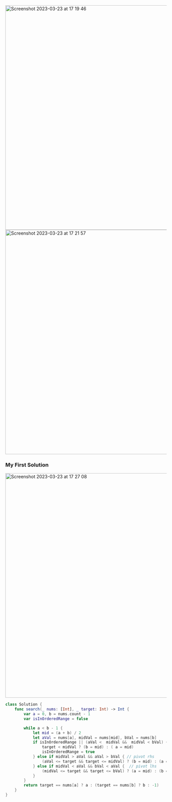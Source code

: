 <img width="700" alt="Screenshot 2023-03-23 at 17 19 46" src="https://user-images.githubusercontent.com/73763976/227285176-1e623fa7-c4ab-4f4a-90d4-82a318788ee8.png">
<img width="700" alt="Screenshot 2023-03-23 at 17 21 57" src="https://user-images.githubusercontent.com/73763976/227286079-344e7c3a-985c-42a3-bbc1-4e54b40e921a.png">


### My First Solution
<img width="700" alt="Screenshot 2023-03-23 at 17 27 08" src="https://user-images.githubusercontent.com/73763976/227287919-601517b3-0ec7-4adb-a359-ebf3deca8b0b.png">

```swift
class Solution {
    func search(_ nums: [Int], _ target: Int) -> Int {
        var a = 0, b = nums.count - 1
        var isInOrderedRange = false

        while a < b - 1 {
            let mid = (a + b) / 2
            let aVal = nums[a], midVal = nums[mid], bVal = nums[b]
            if isInOrderedRange || (aVal <  midVal &&  midVal < bVal) { // ordered
                target < midVal ? (b = mid) : ( a = mid)
                isInOrderedRange = true
            } else if midVal > aVal && aVal > bVal { // pivot rhs
                (aVal <= target && target <= midVal) ? (b = mid) : (a = mid)
            } else if midVal < aVal && bVal < aVal {  // pivot lhs
                (midVal <= target && target <= bVal) ? (a = mid) : (b = mid)
            } 
        }
        return target == nums[a] ? a : (target == nums[b] ? b : -1)
    }
}
```
